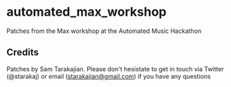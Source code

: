# automated_max_workshop
Patches from the Max workshop at the Automated Music Hackathon

## Credits
Patches by Sam Tarakajian. Please don't hesistate to get in touch via Twitter (@starakaj) or email (starakajian@gmail.com) if you have any questions
